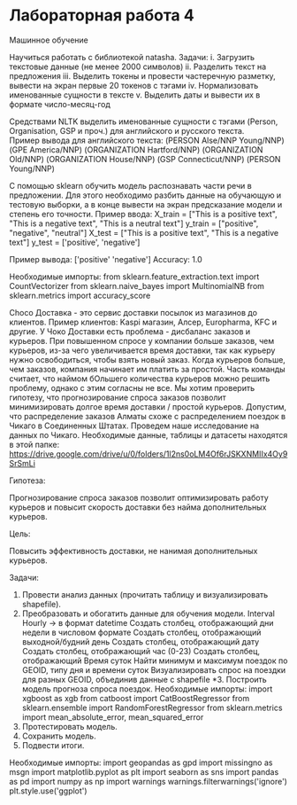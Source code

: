 # Лабораторная работа 4
Машинное обучение

Научиться работать с библиотекой natasha. Задачи:
i.	Загрузить текстовые данные (не менее 2000 символов)
ii.	Разделить текст на предложения
iii.	Выделить токены и провести частеречную разметку, вывести на экран первые 20 токенов с тэгами
iv.	Нормализовать именованные сущности в тексте
v.	Выделить даты и вывести их в формате число-месяц-год


Средствами NLTK выделить именованные сущности с тэгами (Person, Organisation, GSP и проч.) для английского и русского текста.  
Пример вывода для английского текста:
(PERSON Alse/NNP Young/NNP)
(GPE America/NNP)
(ORGANIZATION Hartford/NNP)
(ORGANIZATION Old/NNP)
(ORGANIZATION House/NNP)
(GSP Connecticut/NNP)
(PERSON Young/NNP)

С помощью sklearn обучить модель распознавать части речи в предложении. Для этого необходимо разбить данные на обучающую и тестовую выборки, а в конце вывести на экран предсказание модели и степень его точности.
Пример ввода: 
X_train = ["This is a positive text", "This is a negative text", "This is a neutral text"]
y_train = ["positive", "negative", "neutral"]
X_test = ["This is a positive text", "This is a negative text"]
y_test = ['positive', 'negative']

Пример вывода:
['positive' 'negative']
Accuracy:  1.0

Необходимые импорты:
from sklearn.feature_extraction.text import CountVectorizer
from sklearn.naive_bayes import MultinomialNB
from sklearn.metrics import accuracy_score


Choco Доставка - это сервис доставки посылок из магазинов до клиентов. Пример клиентов: Kaspi магазин, Алсер, Europharma, KFC и другие.
У Чоко Доставки есть проблема - дисбаланс заказов и курьеров. При повышенном спросе у компании больше заказов, чем курьеров, из-за чего увеличивается время доставки, так как курьеру нужно освободиться, чтобы взять новый заказ. Когда курьеров больше, чем заказов, компания начинает им платить за простой.
Часть команды считает, что наймом бОльшего количества курьеров можно решить проблему, однако с этим согласны не все. Мы хотим проверить гипотезу, что прогнозирование спроса заказов позволит минимизировать долгое время доставки / простой курьеров.
Допустим,  что распределение заказов Алматы схоже с распределением поездок в Чикаго в Соединенных Штатах. Проведем наше исследование на данных по Чикаго.
Необходимые данные, таблицы и датасеты находятся в этой папке: https://drive.google.com/drive/u/0/folders/1l2ns0oLM4Of6rJSKXNMIIx4Oy9SrSmLi

Гипотеза:

Прогнозирование спроса заказов позволит оптимизировать работу курьеров и повысит скорость доставки без найма дополнительных курьеров.

Цель:

Повысить эффективность доставки, не нанимая дополнительных курьеров.

Задачи:

1. Провести анализ данных (прочитать таблицу и визуализировать shapefile).
2. Преобразовать и обогатить данные для обучения модели.
	Interval Hourly -> в формат datetime
	Создать столбец, отображающий дни недели в числовом формате
	Создать столбец, отображающий выходной/будний день
	Создать столбец, отображающий дату
	Создать столбец, отображающий час (0-23)
Создать столбец, отображающий Время суток
Найти минимум и максимум поездок по GEOID, типу дня и времени суток
Визуализировать спрос на поездки для разных GEOID, объединив данные с shapefile
*3. Построить модель прогноза спроса поездок.
	Необходимые импорты:
	import xgboost as xgb
from catboost import CatBoostRegressor
from sklearn.ensemble import RandomForestRegressor
from sklearn.metrics import mean_absolute_error, mean_squared_error
4. Протестировать модель.
5. Сохранить модель.
6. Подвести итоги.

Необходимые импорты:
import geopandas as gpd
import missingno as msgn
import matplotlib.pyplot as plt
import seaborn as sns
import pandas as pd
import numpy as np
import warnings
warnings.filterwarnings('ignore')
plt.style.use('ggplot')
